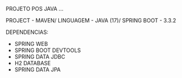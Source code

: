 PROJETO POS JAVA ... 

PROJECT - MAVEN/
LINGUAGEM - JAVA (17)/
SPRING BOOT - 3.3.2

DEPENDENCIAS:
- SPRING WEB
- SPRING BOOT DEVTOOLS
- SPRING DATA JDBC
- H2 DATABASE
- SPRING DATA JPA
